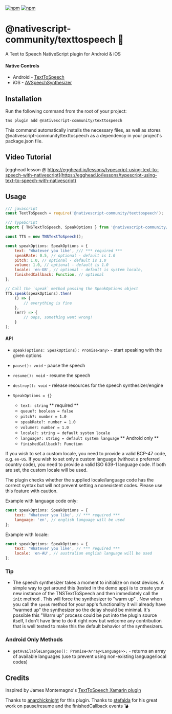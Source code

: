 [![npm](https://img.shields.io/npm/v/@nativescript-community/texttospeech.svg)](https://www.npmjs.com/package/@nativescript-community/texttospeech)
[![npm](https://img.shields.io/npm/dt/@nativescript-community/texttospeech.svg?label=npm%20downloads)](https://www.npmjs.com/package/@nativescript-community/texttospeech)

# @nativescript-community/texttospeech :loudspeaker:

A Text to Speech NativeScript plugin for Android & iOS

#### Native Controls

-   Android - [TextToSpeech](https://developer.android.com/reference/android/speech/tts/TextToSpeech.html)
-   iOS - [AVSpeechSynthesizer](https://developer.apple.com/reference/avfoundation/avspeechsynthesizer)

## Installation

Run the following command from the root of your project:

```
tns plugin add @nativescript-community/texttospeech
```

This command automatically installs the necessary files, as well as stores @nativescript-community/texttospeech as a dependency in your project's package.json file.

## Video Tutorial

[egghead lesson @ https://egghead.io/lessons/typescript-using-text-to-speech-with-nativescript](https://egghead.io/lessons/typescript-using-text-to-speech-with-nativescript)

## Usage

```js
/// javascript
const TextToSpeech = require('@nativescript-community/texttospeech');

/// TypeScript
import { TNSTextToSpeech, SpeakOptions } from '@nativescript-community/texttospeech';

const TTS = new TNSTextToSpeech();

const speakOptions: SpeakOptions = {
    text: 'Whatever you like', /// *** required ***
    speakRate: 0.5, // optional - default is 1.0
    pitch: 1.0, // optional - default is 1.0
    volume: 1.0, // optional - default is 1.0
    locale: 'en-GB', // optional - default is system locale,
    finishedCallback: Function, // optional
};

// Call the `speak` method passing the SpeakOptions object
TTS.speak(speakOptions).then(
    () => {
        // everything is fine
    },
    (err) => {
        // oops, something went wrong!
    }
);
```

#### API

-   `speak(options: SpeakOptions): Promise<any>` - start speaking with the given options
-   `pause(): void` - pause the speech
-   `resume(): void` - resume the speech
-   `destroy(): void` - release resources for the speech synthesizer/engine

-   `SpeakOptions = {}`
    -   `text: string` ** required **
    -   `queue?: boolean = false`
    -   `pitch?: number = 1.0`
    -   `speakRate?: number = 1.0`
    -   `volume?: number = 1.0`
    -   `locale?: string = default system locale`
    -   `language?: string = default system language` ** Android only **
    -   `finishedCallback?: Function`

If you wish to set a custom locale, you need to provide a valid BCP-47 code, e.g. `en-US`. If you wish to set only a custom language (without a preferred country code), you need to provide a valid ISO 639-1 language code. If both are set, the custom locale will be used.

The plugin checks whether the supplied locale/language code has the correct syntax but will not prevent setting a nonexistent codes. Please use this feature with caution.

Example with language code only:

```js
const speakOptions: SpeakOptions = {
    text: 'Whatever you like', // *** required ***
    language: 'en', // english language will be used
};
```

Example with locale:

```js
const speakOptions: SpeakOptions = {
    text: 'Whatever you like', // *** required ***
    locale: 'en-AU', // australian english language will be used
};
```

### Tip

-   The speech synthesizer takes a moment to initialize on most devices. A simple way to get around this (tested in the demo app) is to create your new instance of the TNSTextToSpeech and then immediately call the `init` method . This will force the synthesizer to "warm up" . Now when you call the `speak` method for your app's functionality it will already have "warmed up" the synthesizer so the delay should be minimal.
    It's possible this "Warm up" process could be put into the plugin source itself, I don't have time to do it right now but welcome any contribution that is well tested to make this the default behavior of the synthesizers.

### Android Only Methods

-   `getAvailableLanguages(): Promise<Array<Language>>;` - returns an array of available languages (use to prevent using non-existing language/local codes)

## Credits

Inspired by James Montemagno's [TextToSpeech Xamarin plugin](https://github.com/jamesmontemagno/Xamarin.Plugins/tree/master/TextToSpeech)

Thanks to [anarchicknight](https://github.com/anarchicknight) for this plugin.
Thanks to [stefalda](https://github.com/stefalda) for his great work on pause/resume and the finishedCallback events :bomb:
